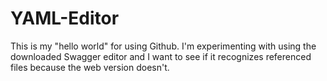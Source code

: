 # YAML-Editor
This is my "hello world" for using Github.  I'm experimenting with using the downloaded Swagger editor and I want to see if it recognizes referenced files because the web version doesn't.
